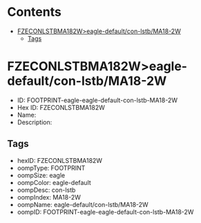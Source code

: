 



Contents
========

* [FZECONLSTBMA182W>eagle-default/con-lstb/MA18-2W](#fzeconlstbma182weagle-defaultcon-lstbma18-2w)
	* [Tags](#tags)

# FZECONLSTBMA182W>eagle-default/con-lstb/MA18-2W

- ID: FOOTPRINT-eagle-eagle-default-con-lstb-MA18-2W
- Hex ID: FZECONLSTBMA182W
- Name: 
- Description: 

## Tags

- hexID: FZECONLSTBMA182W
- oompType: FOOTPRINT
- oompSize: eagle
- oompColor: eagle-default
- oompDesc: con-lstb
- oompIndex: MA18-2W
- oompName: eagle-default/con-lstb/MA18-2W
- oompID: FOOTPRINT-eagle-eagle-default-con-lstb-MA18-2W
